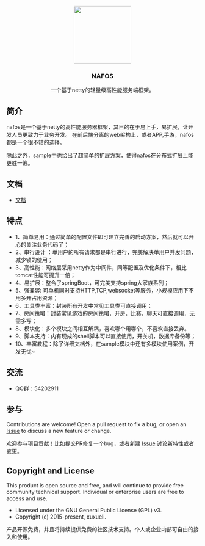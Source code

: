 <p align="center">
    <img src="https://raw.githubusercontent.com/xuxueli/xxl-job/master/doc/images/xxl-logo.jpg" width="150">
    <h3 align="center">NAFOS</h3>
    <p align="center">
        一个基于netty的轻量级高性能服务端框架。
        <br>
</p>


## 简介
nafos是一个基于netty的高性能服务器框架，其目的在于易上手，易扩展，让开发人员更致力于业务开发。
在前后端分离的web架构上，或者APP,手游，nafos都是一个很不错的选择。

除此之外，sample中也给出了超简单的扩展方案，使得nafos在分布式扩展上能更胜一筹。


## 文档
- [文档](https://gitee.com/huangxinyu/BC-NETTYGO/wikis)



## 特点
- 1、简单易用：通过简单的配置文件即可建立完善的启动方案，然后就可以开心的关注业务代码了；
- 2、串行设计 ：单用户的所有请求都是串行进行，完美解决单用户并发问题，减少锁的使用；
- 3、高性能：网络层采用netty作为中间件，同等配置及优化条件下，相比tomcat性能可提升一倍；
- 4、易扩展：整合了springBoot，可完美支持spring大家族系列；
- 5、强兼容: 可单机同时支持HTTP,TCP,websocket等服务，小规模应用下不用多开占用资源；
- 6、工具类丰富：封装所有开发中常见工具类可直接调用；
- 7、房间策略：封装常见游戏的房间策略，开房，比赛，聊天可直接调用，无需多写；
- 8、模块化：多个模块之间相互解耦，喜欢哪个用哪个，不喜欢直接丢弃。
- 9、脚本支持：内有现成的shell脚本可以直接使用，开关机，数据库备份等；
- 10、丰富教程：除了详细文档外，在sample模块中还有多模块使用案例，开发无忧~


## 交流

- QQ群：54202911


## 参与
Contributions are welcome! Open a pull request to fix a bug, or open an [Issue](https://gitee.com/huangxinyu/BC-NETTYGO/issues) to discuss a new feature or change.

欢迎参与项目贡献！比如提交PR修复一个bug，或者新建 [Issue](https://gitee.com/huangxinyu/BC-NETTYGO/issues) 讨论新特性或者变更。


## Copyright and License
This product is open source and free, and will continue to provide free community technical support. Individual or enterprise users are free to access and use.

- Licensed under the GNU General Public License (GPL) v3.
- Copyright (c) 2015-present, xuxueli.

产品开源免费，并且将持续提供免费的社区技术支持。个人或企业内部可自由的接入和使用。


